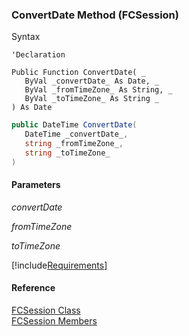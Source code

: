 ﻿### ConvertDate Method (FCSession)

Syntax

```vbnet
'Declaration

Public Function ConvertDate( _
   ByVal _convertDate_ As Date, _
   ByVal _fromTimeZone_ As String, _
   ByVal _toTimeZone_ As String _
) As Date
```

```csharp
public DateTime ConvertDate( 
   DateTime _convertDate_,
   string _fromTimeZone_,
   string _toTimeZone_
)
```

#### Parameters

_convertDate_

_fromTimeZone_

_toTimeZone_

[!include[Requirements](../partials/requirements.md)]

#### Reference

[FCSession Class](FChoice.Foundation.Clarify.Compatibility~FChoice.Foundation.Clarify.Compatibility.FCSession.md)  
[FCSession Members](FChoice.Foundation.Clarify.Compatibility~FChoice.Foundation.Clarify.Compatibility.FCSession_members.md)